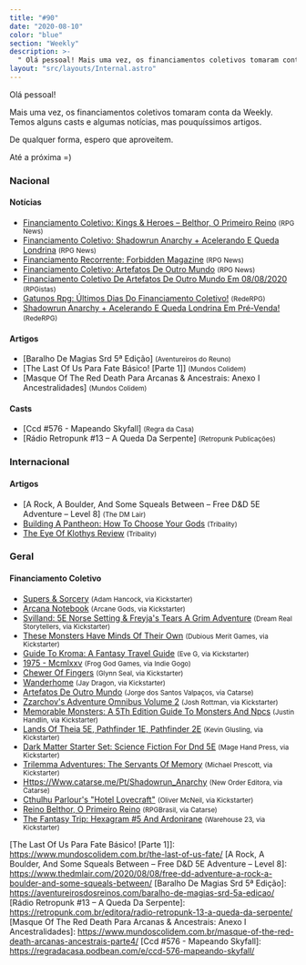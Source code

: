 ```yaml
---
title: "#90"
date: "2020-08-10"
color: "blue"
section: "Weekly"
description: >-
  " Olá pessoal! Mais uma vez, os financiamentos coletivos tomaram conta da Weekly. Temos alguns casts e algumas notícias, mas pouquíssimos artigos. De qualquer forma, espero que aproveitem. Até a próxima =)"
layout: "src/layouts/Internal.astro"
---
```


Olá pessoal!

Mais uma vez, os financiamentos coletivos tomaram conta da Weekly. Temos alguns casts e algumas notícias, mas pouquíssimos artigos.

De qualquer forma, espero que aproveitem.

Até a próxima =)

### Nacional

#### Notícias

- [Financiamento Coletivo: Kings &amp; Heroes – Belthor, O Primeiro Reino] <small>(RPG News)</small>
- [Financiamento Coletivo: Shadowrun Anarchy + Acelerando E Queda Londrina] <small>(RPG News)</small>
- [Financiamento Recorrente: Forbidden Magazine] <small>(RPG News)</small>
- [Financiamento Coletivo: Artefatos De Outro Mundo] <small>(RPG News)</small>
- [Financiamento Coletivo De Artefatos De Outro Mundo Em 08/08/2020] <small>(RPGistas)</small>
- [Gatunos Rpg: Últimos Dias Do Financiamento Coletivo!] <small>(RedeRPG)</small>
- [Shadowrun Anarchy + Acelerando E Queda Londrina Em Pré-Venda!] <small>(RedeRPG)</small>

#### Artigos

- [Baralho De Magias Srd 5ª Edição] <small>(Aventureiros do Reuno)</small>
- [The Last Of Us Para Fate Básico! [Parte 1]] <small>(Mundos Colidem)</small>
- [Masque Of The Red Death Para Arcanas &amp; Ancestrais: Anexo I Ancestralidades] <small>(Mundos Colidem)</small>

#### Casts

- [Ccd #576 - Mapeando Skyfall] <small>(Regra da Casa)</small>
- [Rádio Retropunk #13 – A Queda Da Serpente] <small>(Retropunk Publicações)</small>

### Internacional

#### Artigos

- [A Rock, A Boulder, And Some Squeals Between – Free D&amp;D 5E Adventure – Level 8] <small>(The DM Lair)</small>
- [Building A Pantheon: How To Choose Your Gods] <small>(Tribality)</small>
- [The Eye Of Klothys Review] <small>(Tribality)</small>

### Geral

#### Financiamento Coletivo

- [Supers &amp; Sorcery] <small>(Adam Hancock, via Kickstarter)</small>
- [Arcana Notebook] <small>(Arcane Gods, via Kickstarter)</small>
- [Svilland: 5E Norse Setting &amp; Freyja&#039;s Tears A Grim Adventure] <small>(Dream Real Storytellers, via Kickstarter)</small>
- [These Monsters Have Minds Of Their Own] <small>(Dubious Merit Games, via Kickstarter)</small>
- [Guide To Kroma: A Fantasy Travel Guide] <small>(Eve G, via Kickstarter)</small>
- [1975 - Mcmlxxv] <small>(Frog God Games, via Indie Gogo)</small>
- [Chewer Of Fingers] <small>(Glynn Seal, via Kickstarter)</small>
- [Wanderhome] <small>(Jay Dragon, via Kickstarter)</small>
- [Artefatos De Outro Mundo] <small>(Jorge dos Santos Valpaços, via Catarse)</small>
- [Zzarchov&#039;s Adventure Omnibus Volume 2] <small>(Josh Rottman, via Kickstarter)</small>
- [Memorable Monsters: A 5Th Edition Guide To Monsters And Npcs] <small>(Justin Handlin, via Kickstarter)</small>
- [Lands Of Theia 5E, Pathfinder 1E, Pathfinder 2E] <small>(Kevin Glusling, via Kickstarter)</small>
- [Dark Matter Starter Set: Science Fiction For Dnd 5E] <small>(Mage Hand Press, via Kickstarter)</small>
- [Trilemma Adventures: The Servants Of Memory] <small>(Michael Prescott, via Kickstarter)</small>
- [Https://Www.catarse.me/Pt/Shadowrun_Anarchy] <small>(New Order Editora, via Catarse)</small>
- [Cthulhu Parlour&#039;s &quot;Hotel Lovecraft&quot;] <small>(Oliver McNeil, via Kickstarter)</small>
- [Reino Belthor, O Primeiro Reino] <small>(RPGBrasil, via Catarse)</small>
- [The Fantasy Trip: Hexagram #5 And Ardonirane] <small>(Warehouse 23, via Kickstarter)</small>

[arcana notebook]: https://www.kickstarter.com/projects/arcanegoods/arcana-notebook
[zzarchov&#039;s adventure omnibus volume 2]: https://www.kickstarter.com/projects/1594988817/zzarchovs-adventure-omnibus-volume-2
[1975 - mcmlxxv]: https://www.indiegogo.com/projects/1975-mcmlxxv#/
[chewer of fingers]: https://www.kickstarter.com/projects/monkeyblooddesign/chewer-of-fingers
[the fantasy trip: hexagram #5 and ardonirane]: https://www.kickstarter.com/projects/warehouse23/the-fantasy-trip-hexagram-5-and-ardonirane
[these monsters have minds of their own]: https://www.kickstarter.com/projects/zombiecircusgoats/these-monsters-have-minds-of-their-own
[memorable monsters: a 5th edition guide to monsters and npcs]: https://www.kickstarter.com/projects/critacademy/memorable-monsters-a-5th-edition-guide-to-monsters-and-npcs
[trilemma adventures: the servants of memory]: https://www.kickstarter.com/projects/trilemma/trilemma-adventures-the-servants-of-memory
[guide to kroma: a fantasy travel guide]: https://www.kickstarter.com/projects/evegwood/guide-to-kroma
[lands of theia 5e, pathfinder 1e, pathfinder 2e]: https://www.kickstarter.com/projects/1355268003/lands-of-theia
[dark matter starter set: science fiction for dnd 5e]: https://www.kickstarter.com/projects/magehandpress/dark-matter-starter-set-science-fiction-for-dnd-5e
[supers &amp; sorcery]: https://www.kickstarter.com/projects/1536638253/supers-and-sorcery
[svilland: 5e norse setting &amp; freyja&#039;s tears a grim adventure]: https://www.kickstarter.com/projects/corpusmalicious/svilland-5e-norse-setting-and-freyjas-tears-a-grim-adventure
[cthulhu parlour&#039;s &quot;hotel lovecraft&quot;]: https://www.kickstarter.com/projects/legendphotography/the-storymasters-tales-hotel-lovecraft
[wanderhome]: https://www.kickstarter.com/projects/jdragsky/wanderhome
[financiamento coletivo: kings &amp; heroes – belthor, o primeiro reino]: https://newsrpg.wordpress.com/2020/08/06/financiamento-coletivo-reino-belthor-o-primeiro-reino/
[reino belthor, o primeiro reino]: https://www.catarse.me/pt/reinobelthor
[financiamento coletivo: shadowrun anarchy + acelerando e queda londrina]: https://newsrpg.wordpress.com/2020/08/07/financiamento-coletivo-shadowrun-anarchy-acelerando-e-queda-londrina/
[https://www.catarse.me/pt/shadowrun_anarchy]: https://www.catarse.me/pt/shadowrun_anarchy
[gatunos rpg: últimos dias do financiamento coletivo!]: https://www.rederpg.com.br/2020/08/07/gatunos-rpg-ultimos-dias-do-financiamento-coletivo/
[financiamento recorrente: forbidden magazine]: https://newsrpg.wordpress.com/2020/08/08/financiamento-recorrente-forbidden-magazine/
[financiamento coletivo: artefatos de outro mundo]: https://newsrpg.wordpress.com/2020/08/09/financiamento-coletivo-artefatos-de-outro-mundo/
[artefatos de outro mundo]: https://www.catarse.me/artefatosdeoutromundo
[financiamento coletivo de artefatos de outro mundo em 08/08/2020]: https://rpgista.com.br/2020/08/07/financiamento-artefatos-de-outro-mundo-2020/
[shadowrun anarchy + acelerando e queda londrina em pré-venda!]: https://www.rederpg.com.br/2020/08/09/shadowrun-anarchy-acelerando-e-queda-londrina-em-pre-venda/
[building a pantheon: how to choose your gods]: https://www.tribality.com/2020/08/04/building-a-pantheon-how-to-choose-your-gods/
[the eye of klothys review]: https://www.tribality.com/2020/08/07/the-eye-of-klothys-review/

[The Last Of Us Para Fate Básico! [Parte 1]]: https://www.mundoscolidem.com.br/the-last-of-us-fate/
[A Rock, A Boulder, And Some Squeals Between – Free D&amp;D 5E Adventure – Level 8]: https://www.thedmlair.com/2020/08/08/free-dd-adventure-a-rock-a-boulder-and-some-squeals-between/
[Baralho De Magias Srd 5ª Edição]: https://aventureirosdosreinos.com/baralho-de-magias-srd-5a-edicao/
[Rádio Retropunk #13 – A Queda Da Serpente]: https://retropunk.com.br/editora/radio-retropunk-13-a-queda-da-serpente/
[Masque Of The Red Death Para Arcanas &amp; Ancestrais: Anexo I Ancestralidades]: https://www.mundoscolidem.com.br/masque-of-the-red-death-arcanas-ancestrais-parte4/
[Ccd #576 - Mapeando Skyfall]: https://regradacasa.podbean.com/e/ccd-576-mapeando-skyfall/
